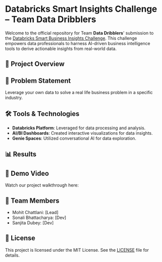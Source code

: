 # Databricks Smart Insights Challenge – Team Data Dribblers

Welcome to the official repository for Team **Data Dribblers**' submission to the [Databricks Smart Business Insights Challenge](https://www.databricks.com/blog/announcing-apj-databricks-smart-business-insights-challenge-empowering-data-driven-decision). This challenge empowers data professionals to harness AI-driven business intelligence tools to derive actionable insights from real-world data.

## 🚀 Project Overview


## 🧠 Problem Statement

Leverage your own data to solve a real life business problem in a specific industry.

## 🛠️ Tools & Technologies

* **Databricks Platform**: Leveraged for data processing and analysis.
* **AI/BI Dashboards**: Created interactive visualizations for data insights.
* **Genie Spaces**: Utilized conversational AI for data exploration.

## 📊 Results


## 🎥 Demo Video

Watch our project walkthrough here: 

## 👥 Team Members

* Mohit Chattlani: \[Lead]
* Sonali Bhattacharya: \[Dev]
* Sanjita Dubey: \[Dev]

## 📄 License

This project is licensed under the MIT License. See the [LICENSE](LICENSE) file for details.
